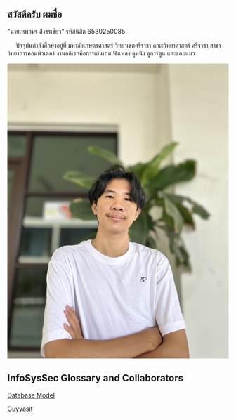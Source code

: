 ## สวัสดีครับ ผมชื่อ 
"นายเทพอมร สิงขรเขียว"  รหัสนิสิต 6530250085

&nbsp;&nbsp;&nbsp;&nbsp; ปัจจุบันกำลังศึกษาอยู่ที่ มหาลัยเกษตรศาสตร์ วิทยาเขตศรีราชา คณะวิทยาศาสตร์ ศรีราชา สาขาวิทยาการคอมพิวเตอร์
งานอดิเรกคือการเล่นเกม ฟังเพลง ดูหนัง ดูการ์ตูน และชอบแมว



![Alt text](images/S__3604485.jpg)

## InfoSysSec Glossary and Collaborators
[Database Model](database-model.md)

[Guyyasit](https://guyyasit336.github.io)
